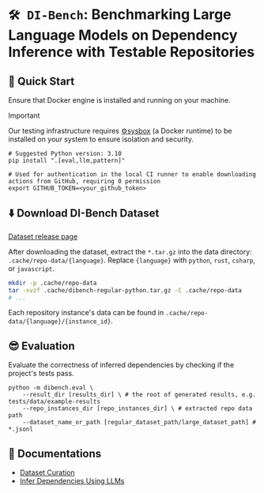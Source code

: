 # `🛠️ DI-Bench`: Benchmarking Large Language Models on Dependency Inference with Testable Repositories

## 🚀 Quick Start

Ensure that Docker engine is installed and running on your machine.

> [!Important]
>
>
> Our testing infrastructure requires [⚙️sysbox](https://github.com/nestybox/sysbox) (a Docker runtime) to be installed on your system to ensure isolation and security.

```shell
# Suggested Python version: 3.10
pip install ".[eval,llm,pattern]"

# Used for authentication in the local CI runner to enable downloading actions from GitHub, requiring 0 permission
export GITHUB_TOKEN=<your_github_token>
```

## ⬇️ Download DI-Bench Dataset

[Dataset release page](https://github.com/microsoft/DI-Bench/releases)

After downloading the dataset, extract the `*.tar.gz` into the data directory: `.cache/repo-data/{language}`. Replace `{language}` with `python`, `rust`, `csharp`, or `javascript`.

```bash
mkdir -p .cache/repo-data
tar -xvzf .cache/dibench-regular-python.tar.gz -C .cache/repo-data
# ...
```

Each repository instance's data can be found in `.cache/repo-data/{language}/{instance_id}`.

## 😎 Evaluation

Evaluate the correctness of inferred dependencies by checking if the project's tests pass.

```shell
python -m dibench.eval \
    --result_dir [results_dir] \ # the root of generated results, e.g. tests/data/example-results
    --repo_instances_dir [repo_instances_dir] \ # extracted repo data path
    --dataset_name_or_path [regular_dataset_path/large_dataset_path] # *.jsonl
```

## 📃 Documentations
- [Dataset Curation](./dibench/curate/curate.md)
- [Infer Dependencies Using LLMs](./dibench/infer.md)
